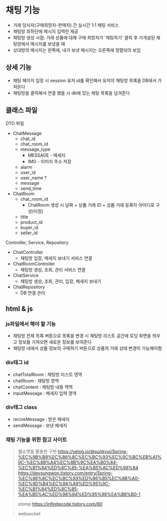 # 채팅 기능 
- 거래 당사자(구매희망자-판매자) 간 실시간 1:1 채팅 서비스  
- 채팅방 최하단에 메시지 입력란 제공  
- 채팅방 생성 시점: 거래 상품에 대해 구매 희망자가 '채팅하기' 클릭 후 가개설된 채팅방에서 메시지를 보냈을 때  
- 상대방의 메시지는 왼쪽에, 내가 보낸 메시지는 오른쪽에 정렬되어 보임
## 상세 기능
- 채팅 페이지 입장 시 session 유저 id를 확인해서 유저의 채팅방 목록을 DB에서 가져온다
- 채팅방을 클릭해서 연결 했을 시 db에 있는 채팅 목록을 넘겨준다
## 클래스 파일
DTO 파일
- ChatMessage
	- chat_id
	- chat_room_id
	- message_type
		- MESSAGE - 메세지
		- IMG - 이미지 주소 저장
	- alarm
	- user_id
	- user_name ?
	- message
	- send_time
- ChatRoom
	- chat_room_id
		- ChatRoom 생성 시 날짜 + 상품 거래 ID + 상품 거래 등록자 아이디로 구성(미정)
	- title
	- product_id
	- buyer_id
	- seller_id

Controller, Service, Repository
- ChatController
	- 채팅방 입장, 메세지 보내기 서비스 연결
- ChatRoomController
	- 채팅방 생성, 조회, 관리 서비스 연결
- ChatService
	- 채팅방 생성, 조회, 관리, 입장, 메세지 보내기
- ChatRepository
	- DB 연결 관리

## html & js
### js파일에서 해야 할 기능

- 채팅방 전체 목록 버튼으로 목록을 변경 시 채팅방 리스트 공간에 로딩 화면을 띄우고 정보를 가져오면 새로운 정보를 보여준다
- 채팅방 내에서 상품 정보의 구매하기 버튼으로 상품의 거래 상태 변경이 가능해야함 
### div태그 id
- chatTotalRoom : 채팅방 리스트 영역
- chatRoom : 채팅방 영역
- chatContent : 채팅방 내용 역역
- inputMessage : 메세지 입력 영역

### div태그 class
- reciveMessage : 받은 메세지 
- sendMessage : 보낸 메세지

### 채팅 기능을 위한 참고 사이트

> 웹소캣을 활용한 구현
> https://velog.io/@sunkyuj/Spring-%EC%9B%B9%EC%86%8C%EC%BC%93%EC%9C%BC%EB%A1%9C-%EC%8B%A4%EC%8B%9C%EA%B0%84-%EC%B1%84%ED%8C%85-%EA%B5%AC%ED%98%84
> https://devsungwon.tistory.com/entry/Spring-%EC%86%8C%EC%BC%93%ED%86%B5%EC%8B%A0-%EC%9D%B4%EC%9A%A9%ED%95%9C-%EC%B1%84%ED%8C%85-%EA%B5%AC%ED%98%84%ED%95%98%EA%B8%B0-1

>stomp
>https://infinitecode.tistory.com/60

>websocket